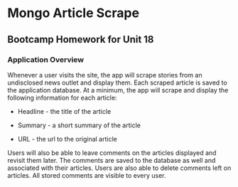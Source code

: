 # Mongo Article Scrape

## Bootcamp Homework for Unit 18

### Application Overview

Whenever a user visits the site, the app will scrape stories from an undisclosed news outlet and display them. Each scraped article is saved to the application database. At a minimum, the app will scrape and display the following information for each article:

* Headline - the title of the article

* Summary - a short summary of the article

* URL - the url to the original article

Users will also be able to leave comments on the articles displayed and revisit them later. The comments are saved to the database as well and associated with their articles. Users are also able to delete comments left on articles. All stored comments are visible to every user.

